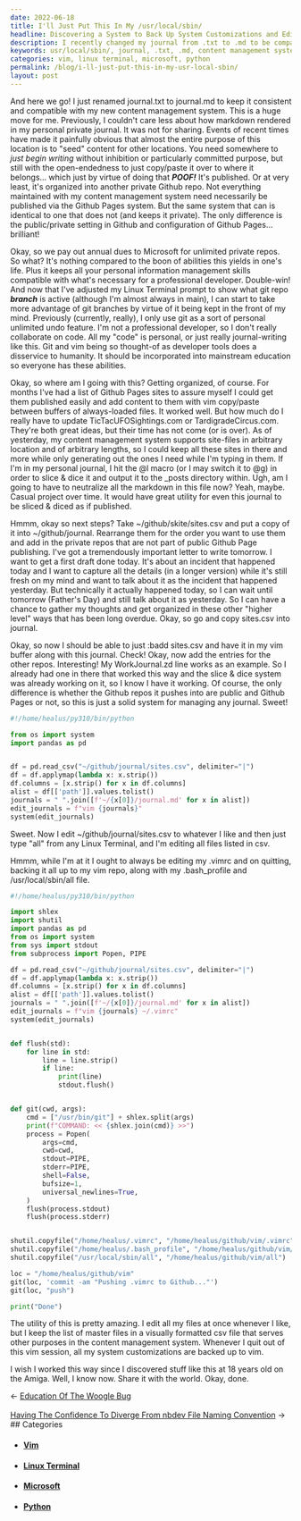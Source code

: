 ```yaml
---
date: 2022-06-18
title: I'll Just Put This In My /usr/local/sbin/
headline: Discovering a System to Back Up System Customizations and Edit Files Listed in a CSV File at Once
description: I recently changed my journal from .txt to .md to be compatible with my new content management system. I'm excited to have discovered this system which allows me to back up my system customizations with a vim repo, and to edit all files listed in a csv file at once. I'm now sharing this with the world - join me to learn how to work this way and make the most of your system!
keywords: usr/local/sbin/, journal, .txt, .md, content management system, vim repo, csv file, Linux Terminal, git repo, sites.csv, vim buffer, script, system customizations, Microsoft, annual dues, organized, world, sharing
categories: vim, linux terminal, microsoft, python
permalink: /blog/i-ll-just-put-this-in-my-usr-local-sbin/
layout: post
---
```



And here we go! I just renamed journal.txt to journal.md to keep it consistent
and compatible with my new content management system. This is a huge move for
me. Previously, I couldn't care less about how markdown rendered in my personal
private journal. It was not for sharing. Events of recent times have made it
painfully obvious that almost the entire purpose of this location is to "seed"
content for other locations. You need somewhere to *just begin writing* without
inhibition or particularly committed purpose, but still with the open-endedness
to just copy/paste it over to where it belongs... which just by virtue of doing
that ***POOF!*** It's published. Or at very least, it's organized into another
private Github repo. Not everything maintained with my content management
system need necessarily be published via the Github Pages system. But the same
system that can is identical to one that does not (and keeps it private). The
only difference is the public/private setting in Github and configuration of
Github Pages... brilliant!

Okay, so we pay out annual dues to Microsoft for unlimited private repos. So
what? It's nothing compared to the boon of abilities this yields in one's life.
Plus it keeps all your personal information management skills compatible with
what's necessary for a professional developer. Double-win! And now that I've
adjusted my Linux Terminal prompt to show what git repo ***branch*** is active
(although I'm almost always in main), I can start to take more advantage of git
branches by virtue of it being kept in the front of my mind. Previously
(currently, really), I only use git as a sort of personal unlimited undo
feature. I'm not a professional developer, so I don't really collaborate on
code. All my "code" is personal, or just really journal-writing like this. Git
and vim being so thought-of as developer tools does a disservice to humanity.
It should be incorporated into mainstream education so everyone has these
abilities.

Okay, so where am I going with this? Getting organized, of course. For months
I've had a list of Github Pages sites to assure myself I could get them
published easily and add content to them with vim copy/paste between buffers of
always-loaded files. It worked well. But how much do I really have to update
TicTacUFOSightings.com or TardigradeCircus.com. They're both great ideas, but
their time has not come (or is over). As of yesterday, my content management
system supports site-files in arbitrary location and of arbitrary lengths, so I
could keep all these sites in there and more while only generating out the ones
I need while I'm typing in them. If I'm in my personal journal, I hit the @l
macro (or I may switch it to @g) in order to slice & dice it and output it to
the \_posts directory within. Ugh, am I going to have to neutralize all the
markdown in this file now? Yeah, maybe. Casual project over time. It would have
great utility for even this journal to be sliced & diced as if published.

Hmmm, okay so next steps? Take ~/github/skite/sites.csv and put a copy of it
into ~/github/journal. Rearrange them for the order you want to use them and
add in the private repos that are not part of public Github Page publishing.
I've got a tremendously important letter to write tomorrow. I want to get a
first draft done today. It's about an incident that happened today and I want
to capture all the details (in a longer version) while it's still fresh on my
mind and want to talk about it as the incident that happened yesterday. But
technically it actually happened today, so I can wait until tomorrow (Father's
Day) and still talk about it as yesterday. So I can have a chance to gather my
thoughts and get organized in these other "higher level" ways that has been
long overdue. Okay, so go and copy sites.csv into journal.

Okay, so now I should be able to just :badd sites.csv and have it in my vim
buffer along with this journal. Check! Okay, now add the entries for the other
repos. Interesting! My WorkJournal.zd line works as an example. So I already
had one in there that worked this way and the slice & dice system was already
working on it, so I know I have it working. Of course, the only difference is
whether the Github repos it pushes into are public and Github Pages or not, so
this is just a solid system for managing any journal. Sweet!

```python
#!/home/healus/py310/bin/python

from os import system
import pandas as pd


df = pd.read_csv("~/github/journal/sites.csv", delimiter="|")
df = df.applymap(lambda x: x.strip())
df.columns = [x.strip() for x in df.columns]
alist = df[['path']].values.tolist()
journals = " ".join([f'~/{x[0]}/journal.md' for x in alist])
edit_journals = f"vim {journals}"
system(edit_journals)
```

Sweet. Now I edit ~/github/journal/sites.csv to whatever I like and then just
type "all" from any Linux Terminal, and I'm editing all files listed in csv.

Hmmm, while I'm at it I ought to always be editing my .vimrc and on quitting,
backing it all up to my vim repo, along with my .bash\_profile and
/usr/local/sbin/all file.

```python
#!/home/healus/py310/bin/python

import shlex
import shutil
import pandas as pd
from os import system
from sys import stdout
from subprocess import Popen, PIPE

df = pd.read_csv("~/github/journal/sites.csv", delimiter="|")
df = df.applymap(lambda x: x.strip())
df.columns = [x.strip() for x in df.columns]
alist = df[['path']].values.tolist()
journals = " ".join([f'~/{x[0]}/journal.md' for x in alist])
edit_journals = f"vim {journals} ~/.vimrc"
system(edit_journals)


def flush(std):
    for line in std:
        line = line.strip()
        if line:
            print(line)
            stdout.flush()


def git(cwd, args):
    cmd = ["/usr/bin/git"] + shlex.split(args)
    print(f"COMMAND: << {shlex.join(cmd)} >>")
    process = Popen(
        args=cmd,
        cwd=cwd,
        stdout=PIPE,
        stderr=PIPE,
        shell=False,
        bufsize=1,
        universal_newlines=True,
    )
    flush(process.stdout)
    flush(process.stderr)


shutil.copyfile("/home/healus/.vimrc", "/home/healus/github/vim/.vimrc")
shutil.copyfile("/home/healus/.bash_profile", "/home/healus/github/vim/.bash_profile")
shutil.copyfile("/usr/local/sbin/all", "/home/healus/github/vim/all")

loc = "/home/healus/github/vim"
git(loc, 'commit -am "Pushing .vimrc to Github..."')
git(loc, "push")

print("Done")
```

The utility of this is pretty amazing. I edit all my files at once whenever I
like, but I keep the list of master files in a visually formatted csv file that
serves other purposes in the content management system. Whenever I quit out of
this vim session, all my system customizations are backed up to vim.

I wish I worked this way since I discovered stuff like this at 18 years old on
the Amiga. Well, I know now. Share it with the world. Okay, done.

<div class="arrow-links"><div class="post-nav-prev"><span class="arrow">&larr;&nbsp;</span><a href="/blog/education-of-the-woogle-bug/">Education Of The Woogle Bug</a></div> &nbsp; <div class="post-nav-next"><a href="/blog/having-the-confidence-to-diverge-from-nbdev-file-naming-convention/">Having The Confidence To Diverge From nbdev File Naming Convention</a><span class="arrow">&nbsp;&rarr;</span></div></div>
## Categories

<ul>
<li><h4><a href='/vim/'>Vim</a></h4></li>
<li><h4><a href='/linux-terminal/'>Linux Terminal</a></h4></li>
<li><h4><a href='/microsoft/'>Microsoft</a></h4></li>
<li><h4><a href='/python/'>Python</a></h4></li></ul>